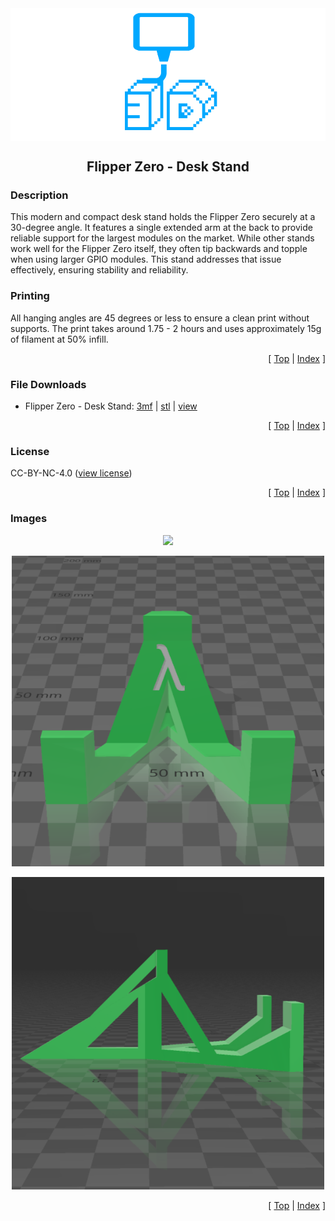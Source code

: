 <div align="center">
  <img align="center" src="../.github/images/3d.png" />
  <h2 align="center">Flipper Zero - Desk Stand</h2>
</div>

### Description

This modern and compact desk stand holds the Flipper Zero securely at a 30-degree angle. It features a single extended arm at the back to provide reliable support for the largest modules on the market. While other stands work well for the Flipper Zero itself, they often tip backwards and topple when using larger GPIO modules. This stand addresses that issue effectively, ensuring stability and reliability.

### Printing

All hanging angles are 45 degrees or less to ensure a clean print without supports. The print takes around 1.75 - 2 hours and uses approximately 15g of filament at 50% infill.

<p align="right">[ <a href="#top">Top</a> | <a href="../README.md">Index</a> ]</p>

### File Downloads

- Flipper Zero - Desk Stand: [3mf][download-3mf] | [stl][download-stl] | [view][view-stl]

<p align="right">[ <a href="#top">Top</a> | <a href="../README.md">Index</a> ]</p>

### License

CC-BY-NC-4.0 ([view license][link-license])

<p align="right">[ <a href="#top">Top</a> | <a href="../README.md">Index</a> ]</p>

### Images

<p align="center">
  <img width="500" src="images/00.gif" />
</p>

<p align="center">
  <img width="500" src="images/01.png" />
</p>

<p align="center">
  <img width="500" src="images/02.png" />
</p>

<p align="right">[ <a href="#top">Top</a> | <a href="../README.md">Index</a> ]</p>

<!-- LINKS -->

[link-license]: https://github.com/CodyTolene/3D-Printing/blob/main/Flipper%20Zero%20-%20Desk%20Stand/LICENSE.md

<!-- DOWNLOADS -->

[download-3mf]: https://github.com/CodyTolene/3D-Printing/raw/main/Flipper%20Zero%20-%20Desk%20Stand/Flipper-Zero-Desk-Stand.3mf
[download-stl]: https://github.com/CodyTolene/3D-Printing/raw/main/Flipper%20Zero%20-%20Desk%20Stand/Flipper-Zero-Desk-Stand.stl
[view-stl]: https://github.com/CodyTolene/3D-Printing/blob/main/Flipper%20Zero%20-%20Desk%20Stand/Flipper-Zero-Desk-Stand.stl
